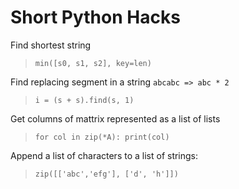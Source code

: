 Short Python Hacks
===

Find shortest string
> `min([s0, s1, s2], key=len)`

Find replacing segment in a string `abcabc => abc * 2`
> `i = (s + s).find(s, 1)`

Get columns of mattrix represented as a list of lists
> `for col in zip(*A): print(col)`

Append a list of characters to a list of strings:
> `zip([['abc','efg'], ['d', 'h']])`
            
